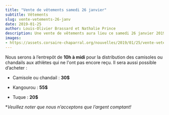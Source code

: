 ```yaml
---
title: "Vente de vêtements samedi 26 janvier"
subtitle: Vêtements
slug: vente-vetements-26-janv
date: 2019-01-25
author: Louis-Olivier Brassard et Nathalie Prince
description: Une vente de vêtements aura lieu ce samedi 26 janvier 2019 à la PST.
images:
- https://assets.corsaire-chaparral.org/nouvelles/2019/01/25/vente-vetements-26-janv/athlete-dos.jpg
---
```


Nous serons à l’entrepôt de **10h à midi** pour la distribution des camisoles ou chandails aux athlètes qui ne l'ont pas encore reçu. Il sera aussi possible d’acheter :

* Camisole ou chandail : **30$**

* Kangourou : **55$**

* Tuque : **20$**

**Veuillez noter que nous n’acceptons que l’argent comptant!*
